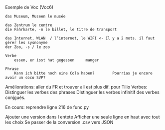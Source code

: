 Exemple de Voc (Voc6)

    das Museum, Museen le musée

    das Zẹntrum le centre
    die Fahrkarte, -n le billet, le titre de transport

    das Ịnternet, WLAN 	/ l’internet, le WIFI <- Il y a 2 mots. il faut gérer les sysnonyme
    der Zoo, -s / le zoo 

    Verbe
        essen, er isst hat gegessen		manger

    Phrase
        Kann ich bitte noch eine Cola haben?		Pourrias je encore avoir un coco SVP?

Améliorations:
aller du FR et trouver all est plus dif. pour Tilio
    Verbes:
        Distinguer les verbes des phrases
        DIstinguer les verbes infinitif des verbes conjgués.


En cours:
 reprendre ligne 216 de func.py

Ajouter une version dans l entete
Afficher une seule ligne en haut avec tout les choix
Se passer de la conversion .csv vers JSON
